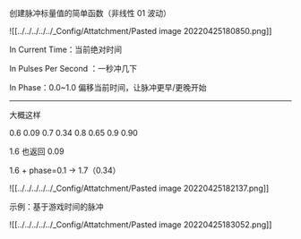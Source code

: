 创建脉冲标量值的简单函数（非线性 01 波动）

![[../../../../../_Config/Attatchment/Pasted image 20220425180850.png]]


In Current Time：当前绝对时间

In Pulses Per Second ：一秒冲几下

In Phase：0.0~1.0 偏移当前时间，让脉冲更早/更晚开始

---

大概这样

0.6 0.09
0.7 0.34
0.8 0.65
0.9 0.90

1.6 也返回 0.09

1.6 + phase=0.1 → 1.7（0.34）

![[../../../../../_Config/Attatchment/Pasted image 20220425182137.png]]

示例：基于游戏时间的脉冲

![[../../../../../_Config/Attatchment/Pasted image 20220425183052.png]]

